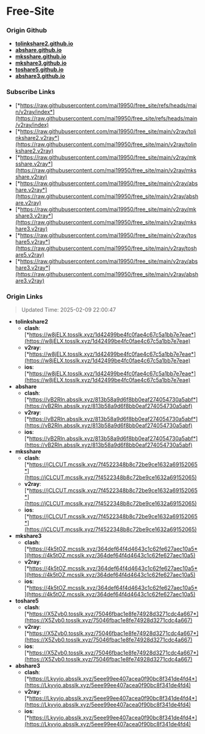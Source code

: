# Free-Site

### Origin Github

- [**tolinkshare2.github.io**](https://github.com/tolinkshare2/tolinkshare2.github.io)
- [**abshare.github.io**](https://github.com/abshare/abshare.github.io)
- [**mksshare.github.io**](https://github.com/mksshare/mksshare.github.io)
- [**mkshare3.github.io**](https://github.com/mkshare3/mkshare3.github.io)
- [**toshare5.github.io**](https://github.com/toshare5/toshare5.github.io)
- [**abshare3.github.io**](https://github.com/abshare3/abshare3.github.io)

### Subscribe Links

- [*https://raw.githubusercontent.com/mai19950/free_site/refs/heads/main/v2ray/index*](https://raw.githubusercontent.com/mai19950/free_site/refs/heads/main/v2ray/index)
- [*https://raw.githubusercontent.com/mai19950/free_site/main/v2ray/tolinkshare2.v2ray*](https://raw.githubusercontent.com/mai19950/free_site/main/v2ray/tolinkshare2.v2ray)
- [*https://raw.githubusercontent.com/mai19950/free_site/main/v2ray/mksshare.v2ray*](https://raw.githubusercontent.com/mai19950/free_site/main/v2ray/mksshare.v2ray)
- [*https://raw.githubusercontent.com/mai19950/free_site/main/v2ray/abshare.v2ray*](https://raw.githubusercontent.com/mai19950/free_site/main/v2ray/abshare.v2ray)
- [*https://raw.githubusercontent.com/mai19950/free_site/main/v2ray/mkshare3.v2ray*](https://raw.githubusercontent.com/mai19950/free_site/main/v2ray/mkshare3.v2ray)
- [*https://raw.githubusercontent.com/mai19950/free_site/main/v2ray/toshare5.v2ray*](https://raw.githubusercontent.com/mai19950/free_site/main/v2ray/toshare5.v2ray)
- [*https://raw.githubusercontent.com/mai19950/free_site/main/v2ray/abshare3.v2ray*](https://raw.githubusercontent.com/mai19950/free_site/main/v2ray/abshare3.v2ray)

### Origin Links

> Updated Time: 2025-02-09 22:00:47

- **tolinkshare2**
  - **clash**: [*https://w8jELX.tosslk.xyz/1d42499be4fc0fae4c67c5a1bb7e7eae*](https://w8jELX.tosslk.xyz/1d42499be4fc0fae4c67c5a1bb7e7eae)
  - **v2ray**: [*https://w8jELX.tosslk.xyz/1d42499be4fc0fae4c67c5a1bb7e7eae*](https://w8jELX.tosslk.xyz/1d42499be4fc0fae4c67c5a1bb7e7eae)
  - **ios**: [*https://w8jELX.tosslk.xyz/1d42499be4fc0fae4c67c5a1bb7e7eae*](https://w8jELX.tosslk.xyz/1d42499be4fc0fae4c67c5a1bb7e7eae)
- **abshare**
  - **clash**: [*https://vB2Rln.absslk.xyz/813b58a9d6f8bb0eaf274054730a5abf*](https://vB2Rln.absslk.xyz/813b58a9d6f8bb0eaf274054730a5abf)
  - **v2ray**: [*https://vB2Rln.absslk.xyz/813b58a9d6f8bb0eaf274054730a5abf*](https://vB2Rln.absslk.xyz/813b58a9d6f8bb0eaf274054730a5abf)
  - **ios**: [*https://vB2Rln.absslk.xyz/813b58a9d6f8bb0eaf274054730a5abf*](https://vB2Rln.absslk.xyz/813b58a9d6f8bb0eaf274054730a5abf)
- **mksshare**
  - **clash**: [*https://jCLCUT.mcsslk.xyz/7f4522348b8c72be9ce1632a69152065*](https://jCLCUT.mcsslk.xyz/7f4522348b8c72be9ce1632a69152065)
  - **v2ray**: [*https://jCLCUT.mcsslk.xyz/7f4522348b8c72be9ce1632a69152065*](https://jCLCUT.mcsslk.xyz/7f4522348b8c72be9ce1632a69152065)
  - **ios**: [*https://jCLCUT.mcsslk.xyz/7f4522348b8c72be9ce1632a69152065*](https://jCLCUT.mcsslk.xyz/7f4522348b8c72be9ce1632a69152065)
- **mkshare3**
  - **clash**: [*https://4k5tOZ.mcsslk.xyz/364def64f4d4643c1c62fe627aec10a5*](https://4k5tOZ.mcsslk.xyz/364def64f4d4643c1c62fe627aec10a5)
  - **v2ray**: [*https://4k5tOZ.mcsslk.xyz/364def64f4d4643c1c62fe627aec10a5*](https://4k5tOZ.mcsslk.xyz/364def64f4d4643c1c62fe627aec10a5)
  - **ios**: [*https://4k5tOZ.mcsslk.xyz/364def64f4d4643c1c62fe627aec10a5*](https://4k5tOZ.mcsslk.xyz/364def64f4d4643c1c62fe627aec10a5)
- **toshare5**
  - **clash**: [*https://X5Zvb0.tosslk.xyz/75046fbac1e8fe74928d3271cdc4a667*](https://X5Zvb0.tosslk.xyz/75046fbac1e8fe74928d3271cdc4a667)
  - **v2ray**: [*https://X5Zvb0.tosslk.xyz/75046fbac1e8fe74928d3271cdc4a667*](https://X5Zvb0.tosslk.xyz/75046fbac1e8fe74928d3271cdc4a667)
  - **ios**: [*https://X5Zvb0.tosslk.xyz/75046fbac1e8fe74928d3271cdc4a667*](https://X5Zvb0.tosslk.xyz/75046fbac1e8fe74928d3271cdc4a667)
- **abshare3**
  - **clash**: [*https://Lkyvjo.absslk.xyz/5eee99ee407acea0f90bc8f341de4fd4*](https://Lkyvjo.absslk.xyz/5eee99ee407acea0f90bc8f341de4fd4)
  - **v2ray**: [*https://Lkyvjo.absslk.xyz/5eee99ee407acea0f90bc8f341de4fd4*](https://Lkyvjo.absslk.xyz/5eee99ee407acea0f90bc8f341de4fd4)
  - **ios**: [*https://Lkyvjo.absslk.xyz/5eee99ee407acea0f90bc8f341de4fd4*](https://Lkyvjo.absslk.xyz/5eee99ee407acea0f90bc8f341de4fd4)
